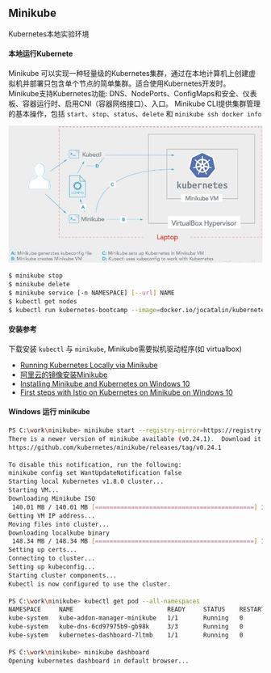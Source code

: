 ## Minikube
Kubernetes本地实验环境

#### 本地运行Kubernete
Minikube 可以实现一种轻量级的Kubernetes集群，通过在本地计算机上创建虚拟机并部署只包含单个节点的简单集群。适合使用Kubernetes开发时。
Minikube支持Kubernetes功能: DNS、NodePorts、ConfigMaps和安全、仪表板、容器运行时、启用CNI（容器网络接口）、入口。
Minikube CLI提供集群管理的基本操作，包括 `start`、`stop`、`status`、`delete` 和 `minikube ssh docker info`

![Kubernetes](./img/k8s/k8s-minikube.png)


```bash
$ minikube stop
$ minikube delete
$ minikube service [-n NAMESPACE] [--url] NAME 
$ kubectl get nodes
$ kubectl run kubernetes-bootcamp --image=docker.io/jocatalin/kubernetes-bootcamp:v1 --port=8080
```


#### 安装参考
下载安装 `kubectl` 与 `minikube`, Minikube需要拟机驱动程序(如 virtualbox)
* [Running Kubernetes Locally via Minikube](https://kubernetes.io/docs/getting-started-guides/minikube/)
* [阿里云的镜像安装Minikube](https://yq.aliyun.com/articles/221687)
* [Installing Minikube and Kubernetes on Windows 10](https://technology.amis.nl/2017/10/24/installing-minikube-and-kubernetes-on-windows-10/)
* [First steps with Istio on Kubernetes on Minikube on Windows 10](https://technology.amis.nl/2017/10/25/first-steps-with-istio-on-kubernetes-on-minikube-on-windows-10/)

#### Windows 运行 minikube
```bash
PS C:\work\minikube> minikube start --registry-mirror=https://registry.docker-cn.com
There is a newer version of minikube available (v0.24.1).  Download it here:
https://github.com/kubernetes/minikube/releases/tag/v0.24.1

To disable this notification, run the following:
minikube config set WantUpdateNotification false
Starting local Kubernetes v1.8.0 cluster...
Starting VM...
Downloading Minikube ISO
 140.01 MB / 140.01 MB [============================================] 100.00% 0s
Getting VM IP address...
Moving files into cluster...
Downloading localkube binary
 148.34 MB / 148.34 MB [============================================] 100.00% 0s
Setting up certs...
Connecting to cluster...
Setting up kubeconfig...
Starting cluster components...
Kubectl is now configured to use the cluster.

PS C:\work\minikube> kubectl get pod --all-namespaces
NAMESPACE     NAME                          READY     STATUS    RESTARTS   AGE
kube-system   kube-addon-manager-minikube   1/1       Running   0          5m
kube-system   kube-dns-6cd97975b9-gb98k     3/3       Running   0          5m
kube-system   kubernetes-dashboard-7ltmb    1/1       Running   0          5m

PS C:\work\minikube> minikube dashboard
Opening kubernetes dashboard in default browser...
```


